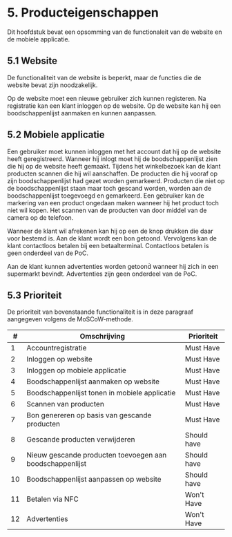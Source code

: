 # 5. Producteigenschappen
Dit hoofdstuk bevat een opsomming van de functionaleit van de website en de mobiele applicatie. 

## 5.1 Website
De functionaliteit van de website is beperkt, maar de functies die de website bevat zijn
noodzakelijk.

Op de website moet een nieuwe gebruiker zich kunnen registeren. Na registratie kan een klant
inloggen op de website. Op de website kan hij een boodschappenlijst aanmaken en kunnen aanpassen.

## 5.2 Mobiele applicatie
Een gebruiker moet kunnen inloggen met het account dat hij op de website heeft geregistreerd.
Wanneer hij inlogt moet hij de boodschappenlijst zien die hij op de website heeft gemaakt. Tijdens
het winkelbezoek kan de klant producten scannen die hij wil aanschaffen. De producten die hij
vooraf op zijn boodschappenlijst had gezet worden gemarkeerd. Producten die niet op de
boodschappenlijst staan maar toch gescand worden, worden aan de boodschappenlijst toegevoegd en
gemarkeerd. Een gebruiker kan de markering van een product ongedaan maken wanneer hij het product
toch niet wil kopen. Het scannen van de producten van door middel van de camera op de telefoon. 

Wanneer de klant wil afrekenen kan hij op een de knop drukken die daar voor bestemd is. Aan de klant
wordt een bon getoond. Vervolgens kan de klant contactloos betalen bij een betaalterminal. 
Contactloos betalen is geen onderdeel van de PoC.

Aan de klant kunnen advertenties worden getoonḋ wanneer hij zich in een supermarkt bevindt.
Advertenties zijn geen onderdeel van de PoC.

## 5.3 Prioriteit
De prioriteit van bovenstaande functionaliteit is in deze paragraaf aangegeven volgenѕ de
MoSCoW-methode.

| #  | Omschrijving                                             | Prioriteit  |
|----|----------------------------------------------------------|-------------|
| 1  | Accountregistratie                                       | Must Have   |
| 2  | Inloggen op website                                      | Must Have   |
| 3  | Inloggen op mobiele applicatie                           | Must Have   |
| 4  | Boodschappenlijst aanmaken op website                    | Must Have   |
| 5  | Boodschappenlijst tonen in mobiele applicatie            | Must Have   |
| 6  | Scannen van producten                                    | Must Have   |
| 7  | Bon genereren op basis van gescande producten            | Must Have   |
| 8  | Gescande producten verwijderen                           | Should have |
| 9  | Nieuw gescande producten toevoegen aan boodschappenlijst | Should have |
| 10 | Boodschappenlijst aanpassen op website                   | Should have |
| 11 | Betalen via NFC                                          | Won't Have  |
| 12 | Advertenties                                             | Won't Have  |
